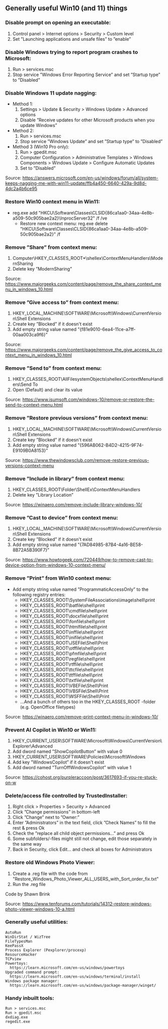 ## Generally useful Win10 (and 11) things

### Disable prompt on opening an executable:
1. Control panel > Internet options > Security > Custom level
2. Set ”Launching applications and unsafe files” to ”enable”

### Disable Windows trying to report program crashes to Microsoft:
1. Run > services.msc
2. Stop service ”Windows Error Reporting Service” and set ”Startup type” to ”Disabled”

### Disable Windows 11 update nagging:
- Method 1:
  1. Settings > Update & Security > Windows Update > Advanced options
  2. Disable ”Receive updates for other Microsoft products when you update Windows”
- Method 2:
  1. Run > services.msc
  2. Stop service ”Windows Update” and set ”Startup type” to ”Disabled”
- Method 3 (Win10 Pro only):
  1. Run > gpedit.msc
  2. Computer Configuration > Administrative Templates > Windows Components > Windows Update > Configure Automatic Updates
  3. Set to ”Disabled”

Source: https://answers.microsoft.com/en-us/windows/forum/all/system-keeps-nagging-me-with-win11-update/ffb4a450-6640-429a-9d8d-4dc2a4b6ce95

### Restore Win10 context menu in Win11:
- reg.exe add "HKCU\Software\Classes\CLSID\{86ca1aa0-34aa-4e8b-a509-50c905bae2a2}\InprocServer32" /f /ve
  - Restore new context menu: reg.exe delete "HKCU\Software\Classes\CLSID\{86ca1aa0-34aa-4e8b-a509-50c905bae2a2}" /f

### Remove ”Share” from context menu:
1. Computer\HKEY_CLASSES_ROOT\*\shellex\ContextMenuHandlers\ModernSharing
2. Delete key ”ModernSharing”

Source: https://www.majorgeeks.com/content/page/remove_the_share_context_menu_in_windows_10.html

### Remove ”Give access to” from context menu:
1. HKEY_LOCAL_MACHINE\SOFTWARE\Microsoft\Windows\CurrentVersion\Shell Extensions
2. Create key ”Blocked” if it doesn't exist
3. Add empty string value named ”{f81e9010-6ea4-11ce-a7ff-00aa003ca9f6}”

Source: https://www.majorgeeks.com/content/page/remove_the_give_access_to_context_menu_in_windows_10.html

### Remove ”Send to” from context menu:
1. HKEY_CLASSES_ROOT\AllFilesystemObjects\shellex\ContextMenuHandlers\Send To
2. Open (Default) and clear its value

Source: https://www.isumsoft.com/windows-10/remove-or-restore-the-send-to-context-menu.html

### Remove ”Restore previous versions” from context menu:
1. HKEY_LOCAL_MACHINE\SOFTWARE\Microsoft\Windows\CurrentVersion\Shell Extensions
2. Create key ”Blocked” if it doesn't exist
3. Add empty string value named ”{596AB062-B4D2-4215-9F74-E9109B0A8153}”

Source: https://www.thewindowsclub.com/remove-restore-previous-versions-context-menu

### Remove ”Include in library” from context menu:
1. HKEY_CLASSES_ROOT\Folder\ShellEx\ContextMenuHandlers
2. Delete key ”Library Location”

Source: https://winaero.com/remove-include-library-windows-10/

### Remove ”Cast to device” from context menu:
1. HKEY_LOCAL_MACHINE\SOFTWARE\Microsoft\Windows\CurrentVersion\Shell Extensions
2. Create key ”Blocked” if it doesn't exist
3. Add empty string value named ”{7AD84985-87B4-4a16-BE58-8B72A5B390F7}”

Source: https://www.howtogeek.com/720449/how-to-remove-cast-to-device-option-from-windows-10-context-menu/

### Remove ”Print” from Win10 context menu:
- Add empty string value named ”ProgrammaticAccessOnly” to the following registry entries:
  - HKEY_CLASSES_ROOT\SystemFileAssociations\image\shell\print
  - HKEY_CLASSES_ROOT\batfile\shell\print
  - HKEY_CLASSES_ROOT\cmdfile\shell\print
  - HKEY_CLASSES_ROOT\docxfile\shell\print
  - HKEY_CLASSES_ROOT\fonfile\shell\print
  - HKEY_CLASSES_ROOT\htmlfile\shell\print
  - HKEY_CLASSES_ROOT\inffile\shell\print
  - HKEY_CLASSES_ROOT\inifile\shell\print
  - HKEY_CLASSES_ROOT\JSEFile\Shell\Print
  - HKEY_CLASSES_ROOT\otffile\shell\print
  - HKEY_CLASSES_ROOT\pfmfile\shell\print
  - HKEY_CLASSES_ROOT\regfile\shell\print
  - HKEY_CLASSES_ROOT\rtffile\shell\print
  - HKEY_CLASSES_ROOT\ttcfile\shell\print
  - HKEY_CLASSES_ROOT\ttffile\shell\print
  - HKEY_CLASSES_ROOT\txtfile\shell\print
  - HKEY_CLASSES_ROOT\VBEFile\Shell\Print
  - HKEY_CLASSES_ROOT\VBSFile\Shell\Print
  - HKEY_CLASSES_ROOT\WSFFile\Shell\Print
  - ...And a bunch of others too in the HKEY_CLASSES_ROOT -folder (e.g. OpenOffice filetypes)
 
Source: https://winaero.com/remove-print-context-menu-in-windows-10/

### Prevent AI Copilot in Win10 or Win11:
1. HKEY_CURRENT_USER\SOFTWARE\Microsoft\Windows\CurrentVersion\Explorer\Advanced
2. Add dword named ”ShowCopilotButton” with value 0
3. HKEY_CURRENT_USER\SOFTWARE\Policies\Microsoft\Windows
4. Add key ”WindowsCopilot” if it doesn't exist
5. Add dword named ”TurnOffWindowsCopilot” with value 1

Source: https://cohost.org/purpleraccoon/post/3617693-if-you-re-stuck-on-w

### Delete/access file controlled by TrustedInstaller:
1. Right click > Properties > Security > Advanced
2. Click ”Change permissions” in bottom-left
3. Click ”Change” next to ”Owner:”
4. Enter ”Administrators” in the text field, click ”Check Names” to fill the rest & press Ok
5. Check the ”replace all child object permissions...” and press Ok
1. Some subfolders/-files might still not change, edit those separately in the same way
6. Back in Security, click Edit... and check all boxes for Administrators

### Restore old Windows Photo Viewer:
1. Create a .reg file with the code from "Restore_Windows_Photo_Viewer_ALL_USERS_with_Sort_order_fix.txt"
2. Run the .reg file

Code by Shawn Brink

Source: https://www.tenforums.com/tutorials/14312-restore-windows-photo-viewer-windows-10-a.html

### Generally useful utilities:
```
AutoRun
WinDirStat / WizTree
FileTypesMan
KeePassX
Process Explorer (Pexplorer/procexp)
ResourceHacker
TCPview
Powertoys:
  https://learn.microsoft.com/en-us/windows/powertoys
Upgraded command prompt:
  https://learn.microsoft.com/en-us/windows/terminal/install
Windows package manager:
  https://learn.microsoft.com/en-us/windows/package-manager/winget/
```

### Handy inbuilt tools:
```
Run > services.msc
Run > gpedit.msc
dxdiag.exe
regedit.exe
```
